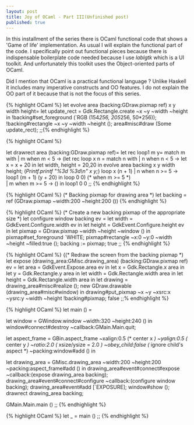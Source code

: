 ```yaml
---
layout: post
title: Joy of OCaml - Part III(Unfinished post)
published: true
---
```

In this installment of the series there is OCaml functional code that shows a 'Game of life' implementation. As usual I will explain the functional part of the code. I specifically point out
functional pieces because there is indispensable boilerplate code needed because I use _lablgtk_ which is a UI toolkit. And unfortunately this toolkit uses the Object-oriented parts of OCaml.

Did I mention that OCaml is a practical functional language ? Unlike Haskell it includes many imperative constructs and OO features. I do not explain the OO part of it because that is not the focus of this series.

{% highlight OCaml %}
let evolve area (backing:GDraw.pixmap ref) x y width height= 
          let update_rect = Gdk.Rectangle.create ~x ~y ~width ~height in
          !backing#set_foreground (`RGB (154*256, 205*256, 50*256));
          !backing#rectangle ~x ~y ~width ~height ();
          area#misc#draw (Some update_rect);
;;{% endhighlight %}

{% highlight OCaml %}

let drawrect area (backing:GDraw.pixmap ref)= 
let rec loop1 m y=
  match m with
    | m when m < 5 ->
      (let rec loop x  n =
        match n with
        | n when n < 5 ->
          let x = x + 20 in
          let width, height = 20,20 in
          evolve area backing x y width height;
          (*Printf.printf "%3d %3d\n" x y;*)
          loop x   (n + 1)
        | n when n >= 5 -> loop1 (m + 1) (y + 20)
      in loop 0  0)
   (* when m >= 5 *)  
    | m when m >= 5 ->  ()
in loop1 0 0
;;
{% endhighlight %}

{% highlight OCaml %}
(* Backing pixmap for drawing area *)
let backing = ref (GDraw.pixmap ~width:200 ~height:200 ())
{% endhighlight %}

{% highlight OCaml %}
(* Create a new backing pixmap of the appropriate size *)
let configure window backing ev =
  let width = GdkEvent.Configure.width ev in
  let height = GdkEvent.Configure.height ev in
  let pixmap = GDraw.pixmap ~width ~height ~window () in
  pixmap#set_foreground `WHITE;
  pixmap#rectangle ~x:0 ~y:0 ~width ~height ~filled:true ();
  backing := pixmap;
  true
;;
{% endhighlight %}

{% highlight OCaml %}
{(* Redraw the screen from the backing pixmap *)
let expose (drawing_area:GMisc.drawing_area) (backing:GDraw.pixmap ref) ev =
  let area = GdkEvent.Expose.area ev in
  let x = Gdk.Rectangle.x area in
  let y = Gdk.Rectangle.y area in
  let width = Gdk.Rectangle.width area in
  let height = Gdk.Rectangle.width area in
  let drawing =
    drawing_area#misc#realize ();
    new GDraw.drawable (drawing_area#misc#window)
  in
  drawing#put_pixmap ~x ~y ~xsrc:x ~ysrc:y ~width ~height !backing#pixmap;
  false
;;% endhighlight %}

{% highlight OCaml %}
let main () =
 

  let window = GWindow.window ~width:320 ~height:240 () in
  window#connect#destroy ~callback:GMain.Main.quit;
  
  let aspect_frame = GBin.aspect_frame 
    ~xalign:0.5 (* center x *)
    ~yalign:0.5 (* center y *)
    ~ratio:2.0	(* xsize/ysize = 2.0 *)
    ~obey_child:false (* ignore child's aspect *)
    ~packing:window#add () in

  let drawing_area = GMisc.drawing_area ~width:200 ~height:200 ~packing:aspect_frame#add () in
    drawing_area#event#connect#expose ~callback:(expose drawing_area backing);
    drawing_area#event#connect#configure ~callback:(configure window backing);
    drawing_area#event#add [`EXPOSURE];
    window#show ();
    drawrect drawing_area backing;
 
  GMain.Main.main ()
;;
{% endhighlight %}

{% highlight OCaml %}
let _ = main ()
;;
{% endhighlight %}
